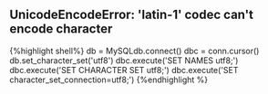 ## UnicodeEncodeError: 'latin-1' codec can't encode character

{%highlight shell%}
db = MySQLdb.connect()
dbc = conn.cursor()
db.set_character_set('utf8')
dbc.execute('SET NAMES utf8;')
dbc.execute('SET CHARACTER SET utf8;')
dbc.execute('SET character_set_connection=utf8;')
{%endhighlight %}
